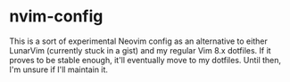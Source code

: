nvim-config
===

This is a sort of experimental Neovim config as an alternative to either
LunarVim (currently stuck in a gist) and my regular Vim 8.x dotfiles. If it
proves to be stable enough, it'll eventually move to my dotfiles. Until then,
I'm unsure if I'll maintain it.
